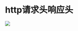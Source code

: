 # http请求头响应头

![](
https://syske-pic-bed.oss-cn-hangzhou.aliyuncs.com/imgs/images/20210602171928.png)

